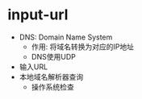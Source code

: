 # input-url

- DNS: Domain Name System 
  - 作用: 将域名转换为对应的IP地址
  - DNS使用UDP
- 输入URL
- 本地域名解析器查询
  - 操作系统检查